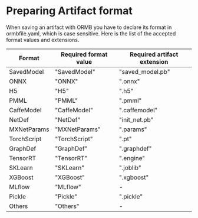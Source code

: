 # Preparing Artifact format

 When saving an artifact with ORMB you have to declare its format in ormbfile.yaml, which is case sensitive. Here is the list of the accepted format values and extensions.

| Format | Required format value | Required artifact extension |
| ------------- | ------------- | ------------- |
| SavedModel  |  "SavedModel"  | "saved_model.pb"  |
| ONNX  |  "ONNX"  | ".onnx"  |
| H5  | "H5"  | ".h5"  |
| PMML  | "PMML"  | ".pmml"  |
| CaffeModel  | "CaffeModel"  | ".caffemodel"  |
| NetDef  | "NetDef"  | "init_net.pb"  |
| MXNetParams  | "MXNetParams"  | ".params"  |
| TorchScript  | "TorchScript"  | ".pt"  |
| GraphDef  | "GraphDef"  | ".graphdef"  |
| TensorRT  | "TensorRT"  | ".engine"   |
| SKLearn  | "SKLearn"  | ".joblib"  |
| XGBoost  | "XGBoost"  | ".xgboost"  |
| MLflow  | "MLflow"  | -  |
| Pickle  | "Pickle"  | ".pickle"  |
| Others  | "Others"  | -  |
